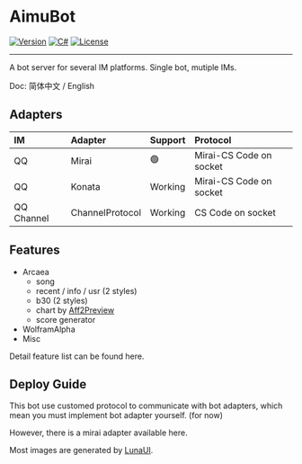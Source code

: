 # AimuBot

[![Version](https://img.shields.io/badge/Public-1.0.0-blue)](#)
[![C#](https://img.shields.io/badge/.NET-6.0-blue)](#)
[![License](https://img.shields.io/static/v1?label=LICENSE&message=GNU%20GPLv3&color=lightrey)](./LICENSE)

---

A bot server for several IM platforms. Single bot, mutiple IMs.

Doc: 简体中文 / English

## Adapters

| IM  | Adapter | Support | Protocol |
|:----|:--------|:--------|:---------|
| QQ  | Mirai   | 🟢     | Mirai-CS Code on socket   |
| QQ  | Konata  | Working     | Mirai-CS Code on socket   |
| QQ Channel | ChannelProtocol | Working | CS Code on socket |

## Features

- Arcaea
  - song
  - recent / info / usr (2 styles)
  - b30 (2 styles)
  - chart by [Aff2Preview](https://github.com/InariAimu/Aff2Preview)
  - score generator
- WolframAlpha
- Misc

Detail feature list can be found here.

## Deploy Guide

This bot use customed protocol to communicate with bot adapters, which mean you must implement bot adapter yourself. (for now)

However, there is a mirai adapter available here.

Most images are generated by [LunaUI](https://github.com/InariAimu/LunaUI).

